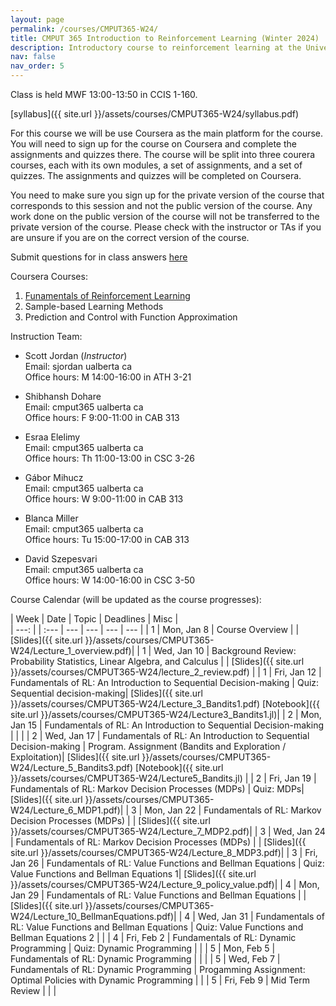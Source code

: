 ```yaml
---
layout: page
permalink: /courses/CMPUT365-W24/
title: CMPUT 365 Introduction to Reinforcement Learning (Winter 2024)
description: Introductory course to reinforcement learning at the University of Alberta 
nav: false
nav_order: 5
---
```


Class is held MWF 13:00-13:50 in CCIS 1-160.

[syllabus]({{ site.url }}/assets/courses/CMPUT365-W24/syllabus.pdf)

For this course we will be use Coursera as the main platform for the course. You will need to sign up for the course on Coursera and complete the assignments and quizzes there. The course will be split into three courera courses, each with its own modules, a set of assignments, and a set of quizzes. The assignments and quizzes will be completed on Coursera. 

You need to make sure you sign up for the private version of the course that corresponds to this session and not the public version of the course. Any work done on the public version of the course will not be transferred to the private version of the course. Please check with the instructor or TAs if you are unsure if you are on the correct version of the course.

Submit questions for in class answers [here](https://forms.gle/dN5omnbhDfDhXqXf6)

Coursera Courses:

1. [Funamentals of Reinforcement Learning](https://coursera.org/learn/fundamentals-of-reinforcement-learning)
2. Sample-based Learning Methods 
3. Prediction and Control with Function Approximation

Instruction Team:

- Scott Jordan (*Instructor*) <br>
  Email: sjordan <at> ualberta <dot> ca <br>
  Office hours: M 14:00-16:00 in ATH 3-21

- Shibhansh Dohare <br>
  Email: cmput365 <at> ualberta <dot> ca <br>
  Office hours: F 9:00-11:00 in CAB 313

- Esraa Elelimy <br>
  Email: cmput365 <at> ualberta <dot> ca <br>
  Office hours: Th 11:00-13:00 in CSC 3-26

- Gábor Mihucz <br>
  Email: cmput365 <at> ualberta <dot> ca <br>
  Office hours: W 9:00-11:00 in CAB 313

- Blanca Miller <br>
  Email: cmput365 <at> ualberta <dot> ca <br>
  Office hours: Tu 15:00-17:00 in CAB 313 

- David Szepesvari <br>
  Email: cmput365 <at> ualberta <dot> ca <br>
  Office hours: W 14:00-16:00 in CSC 3-50





Course Calendar (will be updated as the course progresses):


| Week | Date | Topic | Deadlines | Misc |  
| ---: |      | :---  | ---     | ---      | ---        |  --- |
| 1    | Mon, Jan 8  | Course Overview | | [Slides]({{ site.url }}/assets/courses/CMPUT365-W24/Lecture_1_overview.pdf)|
| 1    | Wed, Jan 10  | Background Review: Probability Statistics, Linear Algebra, and Calculus | | [Slides]({{ site.url }}/assets/courses/CMPUT365-W24/lecture_2_review.pdf) |
| 1    | Fri, Jan 12  | Fundamentals of RL: An Introduction to Sequential Decision-making | Quiz: Sequential decision-making| [Slides]({{ site.url }}/assets/courses/CMPUT365-W24/Lecture_3_Bandits1.pdf) [Notebook]({{ site.url }}/assets/courses/CMPUT365-W24/Lecture3_Bandits1.jl)|
| 2    | Mon, Jan 15  | Fundamentals of RL: An Introduction to Sequential Decision-making | | |
| 2    | Wed, Jan 17  | Fundamentals of RL: An Introduction to Sequential Decision-making | Program. Assignment (Bandits and Exploration / Exploitation)| [Slides]({{ site.url }}/assets/courses/CMPUT365-W24/Lecture_5_Bandits3.pdf) [Notebook]({{ site.url }}/assets/courses/CMPUT365-W24/Lecture5_Bandits.jl) |
| 2    | Fri, Jan 19  | Fundamentals of RL: Markov Decision Processes (MDPs) | Quiz: MDPs| [Slides]({{ site.url }}/assets/courses/CMPUT365-W24/Lecture_6_MDP1.pdf)|
| 3    | Mon, Jan 22  | Fundamentals of RL: Markov Decision Processes (MDPs) | | [Slides]({{ site.url }}/assets/courses/CMPUT365-W24/Lecture_7_MDP2.pdf)|
| 3    | Wed, Jan 24  | Fundamentals of RL: Markov Decision Processes (MDPs) | | [Slides]({{ site.url }}/assets/courses/CMPUT365-W24/Lecture_8_MDP3.pdf)|
| 3    | Fri, Jan 26  | Fundamentals of RL: Value Functions and Bellman Equations | Quiz: Value Functions and Bellman Equations 1| [Slides]({{ site.url }}/assets/courses/CMPUT365-W24/Lecture_9_policy_value.pdf)|
| 4    | Mon, Jan 29  | Fundamentals of RL: Value Functions and Bellman Equations | | [Slides]({{ site.url }}/assets/courses/CMPUT365-W24/Lecture_10_BellmanEquations.pdf)|
| 4    | Wed, Jan 31  | Fundamentals of RL: Value Functions and Bellman Equations | Quiz: Value Functions and Bellman Equations 2 | |
| 4    | Fri, Feb 2  | Fundamentals of RL: Dynamic Programming | Quiz: Dynamic Programming | |
| 5    | Mon, Feb 5  | Fundamentals of RL: Dynamic Programming | | |
| 5    | Wed, Feb 7  | Fundamentals of RL: Dynamic Programming | Progamming Assignment: Optimal Policies with Dynamic Programming | |
| 5    | Fri, Feb 9  | Mid Term Review | | |


